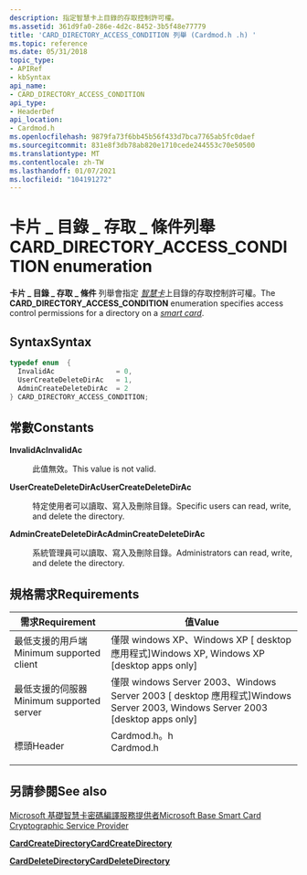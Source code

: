 ```yaml
---
description: 指定智慧卡上目錄的存取控制許可權。
ms.assetid: 361d9fa0-286e-4d2c-8452-3b5f48e77779
title: 'CARD_DIRECTORY_ACCESS_CONDITION 列舉 (Cardmod.h .h) '
ms.topic: reference
ms.date: 05/31/2018
topic_type:
- APIRef
- kbSyntax
api_name:
- CARD_DIRECTORY_ACCESS_CONDITION
api_type:
- HeaderDef
api_location:
- Cardmod.h
ms.openlocfilehash: 9879fa73f6bb45b56f433d7bca7765ab5fc0daef
ms.sourcegitcommit: 831e8f3db78ab820e1710cede244553c70e50500
ms.translationtype: MT
ms.contentlocale: zh-TW
ms.lasthandoff: 01/07/2021
ms.locfileid: "104191272"
---
```

# <a name="card_directory_access_condition-enumeration"></a><span data-ttu-id="7cb1c-103">卡片 \_ 目錄 \_ 存取 \_ 條件列舉</span><span class="sxs-lookup"><span data-stu-id="7cb1c-103">CARD\_DIRECTORY\_ACCESS\_CONDITION enumeration</span></span>

<span data-ttu-id="7cb1c-104">**卡片 \_ 目錄 \_ 存取 \_ 條件** 列舉會指定 [*智慧卡*](../secgloss/s-gly.md)上目錄的存取控制許可權。</span><span class="sxs-lookup"><span data-stu-id="7cb1c-104">The **CARD\_DIRECTORY\_ACCESS\_CONDITION** enumeration specifies access control permissions for a directory on a [*smart card*](../secgloss/s-gly.md).</span></span>

## <a name="syntax"></a><span data-ttu-id="7cb1c-105">Syntax</span><span class="sxs-lookup"><span data-stu-id="7cb1c-105">Syntax</span></span>


```C++
typedef enum  { 
  InvalidAc               = 0,
  UserCreateDeleteDirAc   = 1,
  AdminCreateDeleteDirAc  = 2
} CARD_DIRECTORY_ACCESS_CONDITION;
```



## <a name="constants"></a><span data-ttu-id="7cb1c-106">常數</span><span class="sxs-lookup"><span data-stu-id="7cb1c-106">Constants</span></span>

<dl> <dt>

<span data-ttu-id="7cb1c-107"><span id="InvalidAc"></span><span id="invalidac"></span><span id="INVALIDAC"></span>**InvalidAc**</span><span class="sxs-lookup"><span data-stu-id="7cb1c-107"><span id="InvalidAc"></span><span id="invalidac"></span><span id="INVALIDAC"></span>**InvalidAc**</span></span>
</dt> <dd>

<span data-ttu-id="7cb1c-108">此值無效。</span><span class="sxs-lookup"><span data-stu-id="7cb1c-108">This value is not valid.</span></span>

</dd> <dt>

<span data-ttu-id="7cb1c-109"><span id="UserCreateDeleteDirAc"></span><span id="usercreatedeletedirac"></span><span id="USERCREATEDELETEDIRAC"></span>**UserCreateDeleteDirAc**</span><span class="sxs-lookup"><span data-stu-id="7cb1c-109"><span id="UserCreateDeleteDirAc"></span><span id="usercreatedeletedirac"></span><span id="USERCREATEDELETEDIRAC"></span>**UserCreateDeleteDirAc**</span></span>
</dt> <dd>

<span data-ttu-id="7cb1c-110">特定使用者可以讀取、寫入及刪除目錄。</span><span class="sxs-lookup"><span data-stu-id="7cb1c-110">Specific users can read, write, and delete the directory.</span></span>

</dd> <dt>

<span data-ttu-id="7cb1c-111"><span id="AdminCreateDeleteDirAc"></span><span id="admincreatedeletedirac"></span><span id="ADMINCREATEDELETEDIRAC"></span>**AdminCreateDeleteDirAc**</span><span class="sxs-lookup"><span data-stu-id="7cb1c-111"><span id="AdminCreateDeleteDirAc"></span><span id="admincreatedeletedirac"></span><span id="ADMINCREATEDELETEDIRAC"></span>**AdminCreateDeleteDirAc**</span></span>
</dt> <dd>

<span data-ttu-id="7cb1c-112">系統管理員可以讀取、寫入及刪除目錄。</span><span class="sxs-lookup"><span data-stu-id="7cb1c-112">Administrators can read, write, and delete the directory.</span></span>

</dd> </dl>

## <a name="requirements"></a><span data-ttu-id="7cb1c-113">規格需求</span><span class="sxs-lookup"><span data-stu-id="7cb1c-113">Requirements</span></span>



| <span data-ttu-id="7cb1c-114">需求</span><span class="sxs-lookup"><span data-stu-id="7cb1c-114">Requirement</span></span> | <span data-ttu-id="7cb1c-115">值</span><span class="sxs-lookup"><span data-stu-id="7cb1c-115">Value</span></span> |
|-------------------------------------|--------------------------------------------------------------------------------------|
| <span data-ttu-id="7cb1c-116">最低支援的用戶端</span><span class="sxs-lookup"><span data-stu-id="7cb1c-116">Minimum supported client</span></span><br/> | <span data-ttu-id="7cb1c-117">僅限 windows XP、Windows XP \[ desktop 應用程式\]</span><span class="sxs-lookup"><span data-stu-id="7cb1c-117">Windows XP, Windows XP \[desktop apps only\]</span></span><br/>                              |
| <span data-ttu-id="7cb1c-118">最低支援的伺服器</span><span class="sxs-lookup"><span data-stu-id="7cb1c-118">Minimum supported server</span></span><br/> | <span data-ttu-id="7cb1c-119">僅限 windows Server 2003、Windows Server 2003 \[ desktop 應用程式\]</span><span class="sxs-lookup"><span data-stu-id="7cb1c-119">Windows Server 2003, Windows Server 2003 \[desktop apps only\]</span></span><br/>            |
| <span data-ttu-id="7cb1c-120">標頭</span><span class="sxs-lookup"><span data-stu-id="7cb1c-120">Header</span></span><br/>                   | <dl> <span data-ttu-id="7cb1c-121"><dt>Cardmod.h。h</dt></span><span class="sxs-lookup"><span data-stu-id="7cb1c-121"><dt>Cardmod.h</dt></span></span> </dl> |



## <a name="see-also"></a><span data-ttu-id="7cb1c-122">另請參閱</span><span class="sxs-lookup"><span data-stu-id="7cb1c-122">See also</span></span>

<dl> <dt>

[<span data-ttu-id="7cb1c-123">Microsoft 基礎智慧卡密碼編譯服務提供者</span><span class="sxs-lookup"><span data-stu-id="7cb1c-123">Microsoft Base Smart Card Cryptographic Service Provider</span></span>](/previous-versions/windows/desktop/secsmart/microsoft-base-smart-card-cryptographic-service-provider)
</dt> <dt>

[<span data-ttu-id="7cb1c-124">**CardCreateDirectory**</span><span class="sxs-lookup"><span data-stu-id="7cb1c-124">**CardCreateDirectory**</span></span>](/previous-versions/windows/desktop/secsmart/cardcreatedirectory)
</dt> <dt>

[<span data-ttu-id="7cb1c-125">**CardDeleteDirectory**</span><span class="sxs-lookup"><span data-stu-id="7cb1c-125">**CardDeleteDirectory**</span></span>](/previous-versions/windows/desktop/secsmart/carddeletedirectory)
</dt> </dl>

 

 
